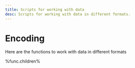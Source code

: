 ```yaml
---
title: Scripts for working with data
desc: Scripts for working with data in different formats.
---
```

# Encoding

Here are the functions to work with data in different formats

%func.children%

